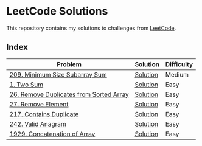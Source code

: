 # LeetCode Solutions

This repository contains my solutions to challenges from [LeetCode](https://leetcode.com/).

## Index

| Problem | Solution | Difficulty |
| ------- | -------- | ---------- |
| [209. Minimum Size Subarray Sum](https://leetcode.com/problems/minimum-size-subarray-sum/) | [Solution](Medium/209-Minimum_Size_Subarray_Sum.py) | Medium |
| [1. Two Sum](https://leetcode.com/problems/two-sum/) | [Solution](Arrays-Hashing/Easy/1-Two_Sum.py) | Easy |
| [26. Remove Duplicates from Sorted Array](https://leetcode.com/problems/remove-duplicates-from-sorted-array/) | [Solution](Arrays-Hashing/Easy/26-Remove_Duplicates_from_Sorted_Array.py) | Easy |
| [27. Remove Element](https://leetcode.com/problems/remove-duplicates-from-sorted-array/) | [Solution](Arrays-Hashing/Easy/27-Remove_Element.py) | Easy |
| [217. Contains Duplicate](https://leetcode.com/problems/contains-duplicate/) | [Solution](./Arrays-Hashing/Easy/217-Contains%20Duplicate.py) | Easy |
| [242. Valid Anagram](https://leetcode.com/problems/valid-anagram/) | [Solution](Arrays-Hashing/Easy/242-Valid_Anagram.py) | Easy |
| [1929. Concatenation of Array](https://leetcode.com/problems/concatenation-of-array/) | [Solution](Arrays-Hashing/Easy/1929-Concatenation_of_Array.py) | Easy |